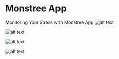 # Monstree App

Monitoring Your Stress with Monstree App
![alt text](https://i.ibb.co/dLQLhhm/Login.png)

![alt text](https://i.ibb.co/PT0Y3Pg/Home.png)

![alt text](https://i.ibb.co/FxgFVfT/Scan-me-1.png)

![alt text](https://i.ibb.co/kDBnSQt/Profile.png)
